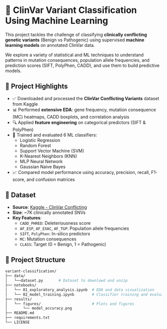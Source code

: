 # 🧬 ClinVar Variant Classification Using Machine Learning

This project tackles the challenge of classifying **clinically conflicting genetic variants** (Benign vs Pathogenic) using supervised **machine learning models** on annotated ClinVar data.

We explore a variety of statistical and ML techniques to understand patterns in mutation consequences, population allele frequencies, and prediction scores (SIFT, PolyPhen, CADD), and use them to build predictive models.



## 🚀 Project Highlights

- ✅ Downloaded and processed the **ClinVar Conflicting Variants** dataset from Kaggle
- 📊 Performed **extensive EDA**: gene frequency, mutation consequence (MC) heatmaps, CADD boxplots, and correlation analysis
- 🔍 Applied **feature engineering** on categorical predictors (SIFT & PolyPhen)
- 🤖 Trained and evaluated 6 ML classifiers:
  - Logistic Regression
  - Random Forest
  - Support Vector Machine (SVM)
  - K-Nearest Neighbors (KNN)
  - MLP Neural Network
  - Gaussian Naive Bayes
- 📈 Compared model performance using accuracy, precision, recall, F1-score, and confusion matrices



## 🧬 Dataset

- **Source**: [Kaggle - ClinVar Conflicting](https://www.kaggle.com/datasets/kevinarvai/clinvar-conflicting)
- **Size**: ~7K clinically annotated SNVs
- **Key Features**:
  - `CADD_PHRED`: Deleteriousness score
  - `AF_ESP`, `AF_EXAC`, `AF_TGP`: Population allele frequencies
  - `SIFT`, `PolyPhen`: In-silico predictors
  - `MC`: Mutation consequences
  - `CLASS`: Target (0 = Benign, 1 = Pathogenic)



## 📁 Project Structure

```bash
variant-classification/
├── data/
│   └──dataset.py       # Dataset to downlowd and unzip
├── notebooks/
│   └── 01_exploratory_analysis.ipynb  # EDA and data visualization
│   └── 02_model_training.ipynb        # Classifier training and evaluation               
├── results/
│   └── figures/                       # Plots and figures
│       └── model_accuracy.png
├── README.md
├── requirements.txt
└── LICENSE
```
